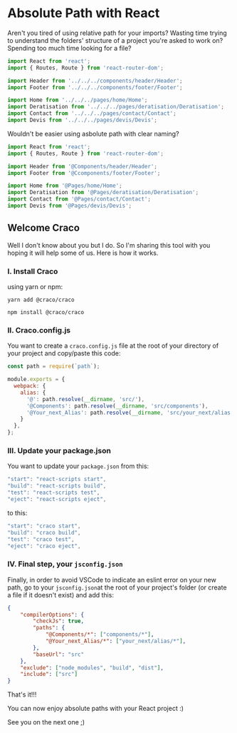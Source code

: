 # Absolute Path with React

Aren't you tired of using relative path for your imports? Wasting time trying to understand the folders' structure of a project you're asked to work on? Spending too much time looking for a file?

````javascript
import React from 'react';
import { Routes, Route } from 'react-router-dom';

import Header from '../../../components/header/Header';
import Footer from '../../../components/footer/Footer';

import Home from '../../../pages/home/Home';
import Deratisation from '../../../pages/deratisation/Deratisation';
import Contact from '../../../pages/contact/Contact';
import Devis from '../../../pages/devis/Devis';
````

Wouldn't be easier using asbolute path with clear naming?

````javascript
import React from 'react';
import { Routes, Route } from 'react-router-dom';

import Header from '@Components/header/Header';
import Footer from '@Ccomponents/footer/Footer';

import Home from '@Pages/home/Home';
import Deratisation from '@Pages/deratisation/Deratisation';
import Contact from '@Pages/contact/Contact';
import Devis from '@Pages/devis/Devis';
````

## Welcome Craco

Well I don't know about you but I do. So I'm sharing this tool with you hoping it will help some of us.
Here is how it works.

### I. Install Craco

using yarn or npm:

````
yarn add @craco/craco

npm install @craco/craco
````

### II. Craco.config.js

You want to create a `craco.config.js` file at the root of your directory of your project and copy/paste this code:

````javascript
const path = require(`path`);

module.exports = {
  webpack: {
    alias: {
      '@': path.resolve(__dirname, 'src/'),
      '@Components': path.resolve(__dirname, 'src/components'),
      '@Your_next_Alias': path.resolve(__dirname, 'src/your_next/alias'),
    }
  },
};
````

### III. Update your package.json

You want to update your `package.json` from this:

````javascript
"start": "react-scripts start",
"build": "react-scripts build",
"test": "react-scripts test",
"eject": "react-scripts eject",
````

to this:

````javascript
"start": "craco start",
"build": "craco build",
"test": "craco test",
"eject": "craco eject",
````

### IV. Final step, your `jsconfig.json`

Finally, in order to avoid VSCode to indicate an eslint error on your new path, go to your `jsconfig.json`at the root of your project's folder (or create a file if it doesn't exist) and add this:

````json
{
	"compilerOptions": {
		"checkJs": true,
		"paths": {
			"@Components/*": ["components/*"],
			"@Your_next_Alias/*": ["your_next/alias/*"],
		},
		"baseUrl": "src"
	},
	"exclude": ["node_modules", "build", "dist"],
	"include": ["src"]
}
````

That's it!!!

You can now enjoy absolute paths with your React project :)

See you on the next one ;)
